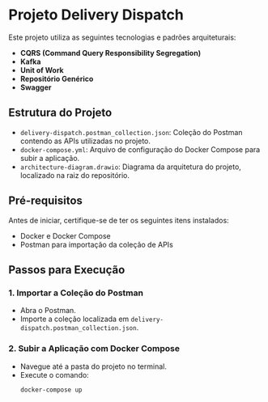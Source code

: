 # Projeto Delivery Dispatch

Este projeto utiliza as seguintes tecnologias e padrões arquiteturais:

- **CQRS (Command Query Responsibility Segregation)**
- **Kafka**
- **Unit of Work**
- **Repositório Genérico**
- **Swagger**

## Estrutura do Projeto

- `delivery-dispatch.postman_collection.json`: Coleção do Postman contendo as APIs utilizadas no projeto.
- `docker-compose.yml`: Arquivo de configuração do Docker Compose para subir a aplicação.
- `architecture-diagram.drawio`: Diagrama da arquitetura do projeto, localizado na raiz do repositório.

## Pré-requisitos

Antes de iniciar, certifique-se de ter os seguintes itens instalados:

- Docker e Docker Compose
- Postman para importação da coleção de APIs

## Passos para Execução

### 1. Importar a Coleção do Postman

- Abra o Postman.
- Importe a coleção localizada em `delivery-dispatch.postman_collection.json`.

### 2. Subir a Aplicação com Docker Compose

- Navegue até a pasta do projeto no terminal.
- Execute o comando:
  ```sh
  docker-compose up
